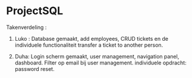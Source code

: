 # ProjectSQL

Takenverdeling :

1. Luko : Database gemaakt, add employees, CRUD tickets en de individuele functionaliteit transfer a ticket to another person.

2. Duha: Login scherm gemaakt, user management, navigation panel, dashboard. Filter op email bij user management. individuele opdracht: password reset.
